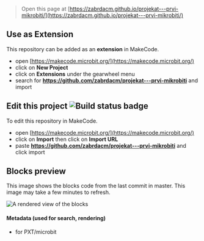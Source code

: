 
> Open this page at [https://zabrdacm.github.io/projekat---prvi-mikrobiti/](https://zabrdacm.github.io/projekat---prvi-mikrobiti/)

## Use as Extension

This repository can be added as an **extension** in MakeCode.

* open [https://makecode.microbit.org/](https://makecode.microbit.org/)
* click on **New Project**
* click on **Extensions** under the gearwheel menu
* search for **https://github.com/zabrdacm/projekat---prvi-mikrobiti** and import

## Edit this project ![Build status badge](https://github.com/zabrdacm/projekat---prvi-mikrobiti/workflows/MakeCode/badge.svg)

To edit this repository in MakeCode.

* open [https://makecode.microbit.org/](https://makecode.microbit.org/)
* click on **Import** then click on **Import URL**
* paste **https://github.com/zabrdacm/projekat---prvi-mikrobiti** and click import

## Blocks preview

This image shows the blocks code from the last commit in master.
This image may take a few minutes to refresh.

![A rendered view of the blocks](https://github.com/zabrdacm/projekat---prvi-mikrobiti/raw/master/.github/makecode/blocks.png)

#### Metadata (used for search, rendering)

* for PXT/microbit
<script src="https://makecode.com/gh-pages-embed.js"></script><script>makeCodeRender("{{ site.makecode.home_url }}", "{{ site.github.owner_name }}/{{ site.github.repository_name }}");</script>
